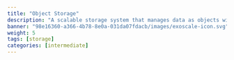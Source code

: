 ```yaml
---
title: "Object Storage"
description: "A scalable storage system that manages data as objects with metadata, perfect for unstructured data like media and backups."
banner: "98e16360-a366-4b78-8e0a-031da07fdacb/images/exoscale-icon.svg"
weight: 5
tags: [storage]
categories: [intermediate]
---
```

